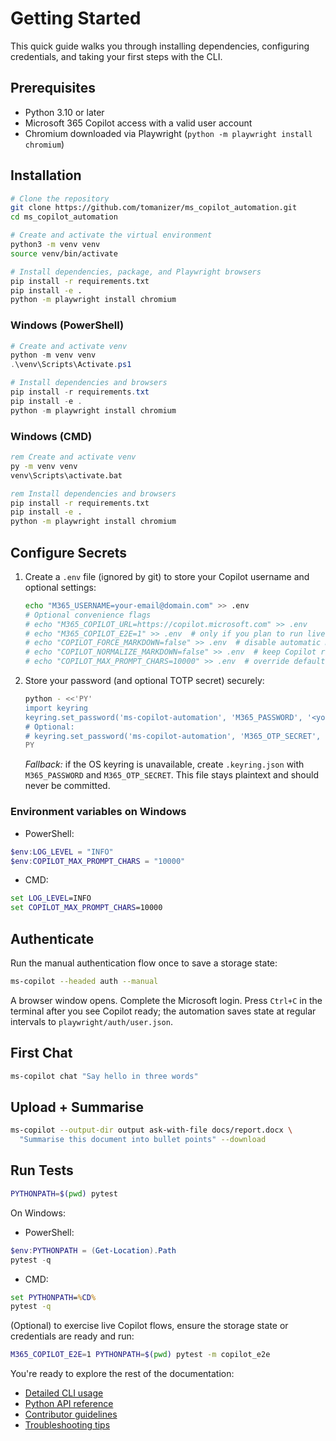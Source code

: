 # Getting Started

This quick guide walks you through installing dependencies, configuring credentials, and taking your first steps with the CLI.

## Prerequisites

- Python 3.10 or later
- Microsoft 365 Copilot access with a valid user account
- Chromium downloaded via Playwright (`python -m playwright install chromium`)

## Installation

```bash
# Clone the repository
git clone https://github.com/tomanizer/ms_copilot_automation.git
cd ms_copilot_automation

# Create and activate the virtual environment
python3 -m venv venv
source venv/bin/activate

# Install dependencies, package, and Playwright browsers
pip install -r requirements.txt
pip install -e .
python -m playwright install chromium
```

### Windows (PowerShell)

```powershell
# Create and activate venv
python -m venv venv
.\venv\Scripts\Activate.ps1

# Install dependencies and browsers
pip install -r requirements.txt
pip install -e .
python -m playwright install chromium
```

### Windows (CMD)

```bat
rem Create and activate venv
py -m venv venv
venv\Scripts\activate.bat

rem Install dependencies and browsers
pip install -r requirements.txt
pip install -e .
python -m playwright install chromium
```

## Configure Secrets

1. Create a `.env` file (ignored by git) to store your Copilot username and optional settings:

   ```bash
   echo "M365_USERNAME=your-email@domain.com" >> .env
   # Optional convenience flags
   # echo "M365_COPILOT_URL=https://copilot.microsoft.com" >> .env
   # echo "M365_COPILOT_E2E=1" >> .env  # only if you plan to run live tests
   # echo "COPILOT_FORCE_MARKDOWN=false" >> .env  # disable automatic markdown instruction
   # echo "COPILOT_NORMALIZE_MARKDOWN=false" >> .env  # keep Copilot response unmodified
   # echo "COPILOT_MAX_PROMPT_CHARS=10000" >> .env  # override default split threshold
   ```

2. Store your password (and optional TOTP secret) securely:

   ```bash
   python - <<'PY'
   import keyring
   keyring.set_password('ms-copilot-automation', 'M365_PASSWORD', '<your-password>')
   # Optional:
   # keyring.set_password('ms-copilot-automation', 'M365_OTP_SECRET', '<base32-secret>')
   PY
   ```

   *Fallback:* if the OS keyring is unavailable, create `.keyring.json` with `M365_PASSWORD` and `M365_OTP_SECRET`. This file stays plaintext and should never be committed.

### Environment variables on Windows

- PowerShell:

```powershell
$env:LOG_LEVEL = "INFO"
$env:COPILOT_MAX_PROMPT_CHARS = "10000"
```

- CMD:

```bat
set LOG_LEVEL=INFO
set COPILOT_MAX_PROMPT_CHARS=10000
```

## Authenticate

Run the manual authentication flow once to save a storage state:

```bash
ms-copilot --headed auth --manual
```

A browser window opens. Complete the Microsoft login. Press `Ctrl+C` in the terminal after you see Copilot ready; the automation saves state at regular intervals to `playwright/auth/user.json`.

## First Chat

```bash
ms-copilot chat "Say hello in three words"
```

## Upload + Summarise

```bash
ms-copilot --output-dir output ask-with-file docs/report.docx \
  "Summarise this document into bullet points" --download
```

## Run Tests

```bash
PYTHONPATH=$(pwd) pytest
```

On Windows:

- PowerShell:

```powershell
$env:PYTHONPATH = (Get-Location).Path
pytest -q
```

- CMD:

```bat
set PYTHONPATH=%CD%
pytest -q
```

(Optional) to exercise live Copilot flows, ensure the storage state or credentials are ready and run:

```bash
M365_COPILOT_E2E=1 PYTHONPATH=$(pwd) pytest -m copilot_e2e
```

You're ready to explore the rest of the documentation:

- [Detailed CLI usage](cli.md)
- [Python API reference](api.md)
- [Contributor guidelines](contributing.md)
- [Troubleshooting tips](troubleshooting.md)
